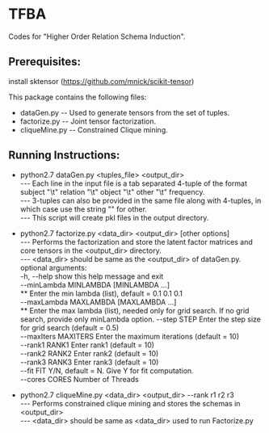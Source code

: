# TFBA

Codes for "Higher Order Relation Schema Induction".

## Prerequisites:
install sktensor (https://github.com/mnick/scikit-tensor)

This package contains the following files:

* dataGen.py -- Used to generate tensors from the set of tuples.
* factorize.py -- Joint tensor factorization.
* cliqueMine.py -- Constrained Clique mining.


## Running Instructions:

* python2.7 dataGen.py <tuples_file> <output_dir> </br>
	--- Each line in the input file is a tab separated 4-tuple of the format 
		subject "\t" relation "\t" object "\t" other "\t" frequency. </br>
 	--- 3-tuples can also be provided in the same file along with 4-tuples, in which case use the string "<na>" for other. </br>
	--- This script will create pkl files in the output directory. </br>

* python2.7 factorize.py <data_dir> <output_dir> [other options]</br>
	--- Performs the factorization and store the latent factor matrices and core tensors in the <output_dir> directory. </br>
	--- <data_dir> should be same as the <output_dir> of dataGen.py. </br>
	optional arguments: </br>
		  -h, --help            show this help message and exit </br>
		  --minLambda MINLAMBDA [MINLAMBDA ...] </br>
				        ** Enter the min lambda (list), default = 0.1 0.1 0.1 </br>
		  --maxLambda MAXLAMBDA [MAXLAMBDA ...] </br>
				       ** Enter the max lambda (list), needed only for grid
				        search. If no grid search, provide only minLambda option.
		  --step STEP           Enter the step size for grid search (default = 0.5) </br>
		  --maxIters MAXITERS   Enter the maximum iterations (default = 10) </br>
		  --rank1 RANK1         Enter rank1 (default = 10) </br>
		  --rank2 RANK2         Enter rank2 (default = 10) </br>
		  --rank3 RANK3         Enter rank3 (default = 10) </br>
		  --fit FIT             Y/N, default = N. Give Y for fit computation. </br>
		  --cores CORES         Number of Threads </br>


* python2.7 cliqueMine.py <data_dir> <output_dir> --rank r1 r2 r3 </br>
	--- Performs constrained clique mining and stores the schemas in <output_dir> </br>
	--- <data_dir> should be same as <data_dir> used to run Factorize.py
		
